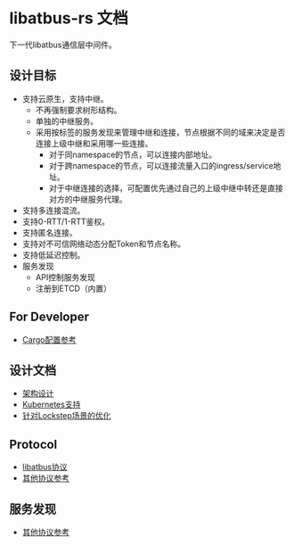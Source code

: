 # libatbus-rs 文档

下一代libatbus通信层中间件。

## 设计目标

+ 支持云原生，支持中继。
  + 不再强制要求树形结构。
  + 单独的中继服务。
  + 采用按标签的服务发现来管理中继和连接，节点根据不同的域来决定是否连接上级中继和采用哪一些连接。
    + 对于同namespace的节点，可以连接内部地址。
    + 对于跨namespace的节点，可以连接流量入口的ingress/service地址。
    + 对于中继连接的选择，可配置优先通过自己的上级中继中转还是直接对方的中继服务代理。
+ 支持多连接混流。
+ 支持0-RTT/1-RTT鉴权。
+ 支持匿名连接。
+ 支持对不可信网络动态分配Token和节点名称。
+ 支持低延迟控制。
+ 服务发现
  + API控制服务发现
  + 注册到ETCD（内置）

## For Developer

+ [Cargo配置参考](developer/cargo-configure.md)

## 设计文档

+ [架构设计](design/index.md)
+ [Kubernetes支持](design/kubernetes.md)
+ [针对Lockstep场景的优化](design/lockstep.md)

## Protocol

+ [libatbus协议](protocol/libatbus-rs.md)
+ [其他协议参考](protocol/reference.md)

## 服务发现

+ [其他协议参考](discovery.md)
